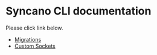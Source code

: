 # Syncano CLI documentation

Please click link below.

* [Migrations](migrations/docs.md)
* [Custom Sockets](custom_sockets/docs.md)